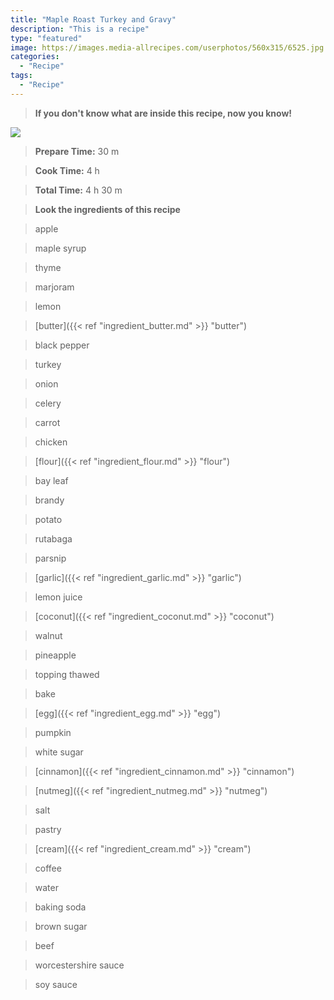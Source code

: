 ```yaml
---
title: "Maple Roast Turkey and Gravy"
description: "This is a recipe"
type: "featured"
image: https://images.media-allrecipes.com/userphotos/560x315/6525.jpg
categories: 
  - "Recipe"
tags: 
  - "Recipe"
---
```



>**If you don't know what are inside this recipe, now you know!**

![](../images/Recipes-Banner.jpg)
> **Prepare Time:** 30 m


> **Cook Time:** 4 h


> **Total Time:** 4 h 30 m

> **Look the ingredients of this recipe**

> apple

> maple syrup

> thyme

> marjoram

> lemon

> [butter]({{< ref "ingredient_butter.md" >}} "butter")

> black pepper

> turkey

> onion

> celery

> carrot

> chicken

> [flour]({{< ref "ingredient_flour.md" >}} "flour")

> bay leaf

> brandy

> potato

> rutabaga

> parsnip

> [garlic]({{< ref "ingredient_garlic.md" >}} "garlic")

> lemon juice

> [coconut]({{< ref "ingredient_coconut.md" >}} "coconut")

> walnut

> pineapple

> topping thawed

> bake

> [egg]({{< ref "ingredient_egg.md" >}} "egg")

> pumpkin

> white sugar

> [cinnamon]({{< ref "ingredient_cinnamon.md" >}} "cinnamon")

> [nutmeg]({{< ref "ingredient_nutmeg.md" >}} "nutmeg")

> salt

> pastry

> [cream]({{< ref "ingredient_cream.md" >}} "cream")

> coffee

> water

> baking soda

> brown sugar

> beef

> worcestershire sauce

> soy sauce


